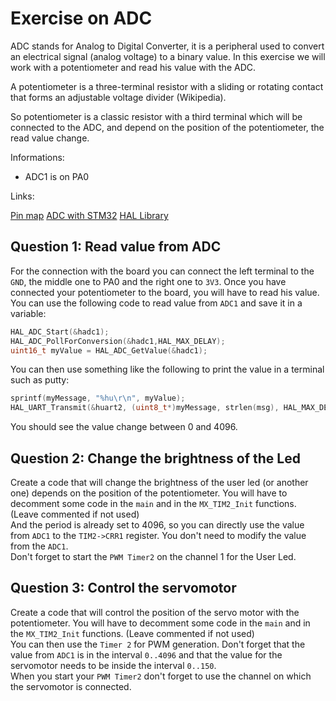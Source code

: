 # Exercise on ADC

ADC stands for Analog to Digital Converter, it is a peripheral used to convert an electrical signal (analog voltage) to a binary value.
In this exercise we will work with a potentiometer and read his value with the ADC.

A potentiometer is a three-terminal resistor with a sliding or rotating contact that forms an adjustable voltage divider (Wikipedia).

So potentiometer is a classic resistor with a third terminal which will be connected to the ADC, and depend on the position of the potentiometer, the read value change.

Informations:

- ADC1 is on PA0

Links:

[Pin map](https://os.mbed.com/platforms/ST-Nucleo-F401RE/)
[ADC with STM32](https://www.digikey.com/en/maker/projects/getting-started-with-stm32-working-with-adc-and-dma/f5009db3a3ed4370acaf545a3370c30c)
[HAL Library](https://www.st.com/resource/en/user_manual/um1725-description-of-stm32f4-hal-and-lowlayer-drivers-stmicroelectronics.pdf)

## Question 1: Read value from ADC

For the connection with the board you can connect the left terminal to the `GND`, the middle one to PA0 and the right one to `3V3`.
Once you have connected your potentiometer to the board, you will have to read his value.
You can use the following code to read value from `ADC1` and save it in a variable:

```C
HAL_ADC_Start(&hadc1);
HAL_ADC_PollForConversion(&hadc1,HAL_MAX_DELAY);
uint16_t myValue = HAL_ADC_GetValue(&hadc1);
```

You can then use something like the following to print the value in a terminal such as putty:

```C
sprintf(myMessage, "%hu\r\n", myValue);
HAL_UART_Transmit(&huart2, (uint8_t*)myMessage, strlen(msg), HAL_MAX_DELAY);
```

You should see the value change between 0 and 4096.

## Question 2: Change the brightness of the Led

Create a code that will change the brightness of the user led (or another one) depends on the position of the potentiometer.
You will have to decomment some code in the `main` and in the `MX_TIM2_Init` functions. (Leave commented if not used)  
And the period is already set to 4096, so you can directly use the value from `ADC1` to the `TIM2->CRR1` register.
You don't need to modify the value from the `ADC1`.  
Don't forget to start the `PWM Timer2` on the channel 1 for the User Led.

## Question 3: Control the servomotor

Create a code that will control the position of the servo motor with the potentiometer.
You will have to decomment some code in the `main` and in the `MX_TIM2_Init` functions. (Leave commented if not used)  
You can then use the `Timer 2` for PWM generation.
Don't forget that the value from `ADC1` is in the interval `0..4096` and that the value for the servomotor needs to be inside the interval `0..150`.  
When you start your `PWM Timer2` don't forget to use the channel on which the servomotor is connected.
